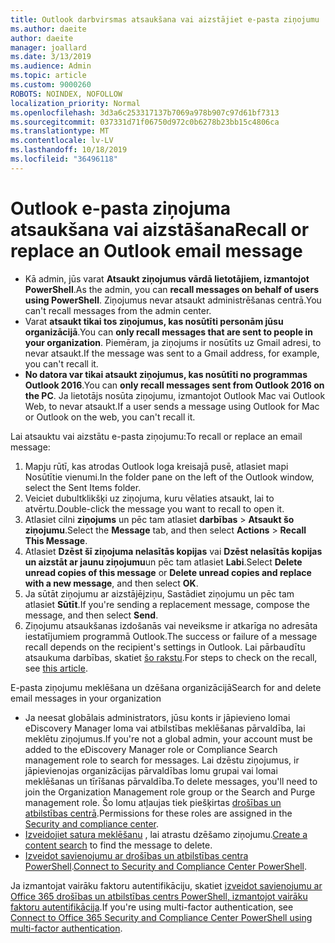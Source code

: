 ```yaml
---
title: Outlook darbvirsmas atsaukšana vai aizstājiet e-pasta ziņojumu
ms.author: daeite
author: daeite
manager: joallard
ms.date: 3/13/2019
ms.audience: Admin
ms.topic: article
ms.custom: 9000260
ROBOTS: NOINDEX, NOFOLLOW
localization_priority: Normal
ms.openlocfilehash: 3d3a6c253317137b7069a978b907c97d61bf7313
ms.sourcegitcommit: 037331d71f06750d972c0b6278b23bb15c4806ca
ms.translationtype: MT
ms.contentlocale: lv-LV
ms.lasthandoff: 10/18/2019
ms.locfileid: "36496118"
---
```

# <a name="recall-or-replace-an-outlook-email-message"></a><span data-ttu-id="7f4e1-102">Outlook e-pasta ziņojuma atsaukšana vai aizstāšana</span><span class="sxs-lookup"><span data-stu-id="7f4e1-102">Recall or replace an Outlook email message</span></span>

- <span data-ttu-id="7f4e1-103">Kā admin, jūs varat **Atsaukt ziņojumus vārdā lietotājiem, izmantojot PowerShell**.</span><span class="sxs-lookup"><span data-stu-id="7f4e1-103">As the admin, you can **recall messages on behalf of users using PowerShell**.</span></span> <span data-ttu-id="7f4e1-104">Ziņojumus nevar atsaukt administrēšanas centrā.</span><span class="sxs-lookup"><span data-stu-id="7f4e1-104">You can't recall messages from the admin center.</span></span>
- <span data-ttu-id="7f4e1-105">Varat **atsaukt tikai tos ziņojumus, kas nosūtīti personām jūsu organizācijā**.</span><span class="sxs-lookup"><span data-stu-id="7f4e1-105">You can **only recall messages that are sent to people in your organization**.</span></span> <span data-ttu-id="7f4e1-106">Piemēram, ja ziņojums ir nosūtīts uz Gmail adresi, to nevar atsaukt.</span><span class="sxs-lookup"><span data-stu-id="7f4e1-106">If the message was sent to a Gmail address, for example, you can't recall it.</span></span>
- <span data-ttu-id="7f4e1-107">**No datora var tikai atsaukt ziņojumus, kas nosūtīti no programmas Outlook 2016**.</span><span class="sxs-lookup"><span data-stu-id="7f4e1-107">You can **only recall messages sent from Outlook 2016 on the PC**.</span></span> <span data-ttu-id="7f4e1-108">Ja lietotājs nosūta ziņojumu, izmantojot Outlook Mac vai Outlook Web, to nevar atsaukt.</span><span class="sxs-lookup"><span data-stu-id="7f4e1-108">If a user sends a message using Outlook for Mac or Outlook on the web, you can't recall it.</span></span>

<span data-ttu-id="7f4e1-109">Lai atsauktu vai aizstātu e-pasta ziņojumu:</span><span class="sxs-lookup"><span data-stu-id="7f4e1-109">To recall or replace an email message:</span></span>

1. <span data-ttu-id="7f4e1-110">Mapju rūtī, kas atrodas Outlook loga kreisajā pusē, atlasiet mapi Nosūtītie vienumi.</span><span class="sxs-lookup"><span data-stu-id="7f4e1-110">In the folder pane on the left of the Outlook window, select the Sent Items folder.</span></span>
1. <span data-ttu-id="7f4e1-111">Veiciet dubultklikšķi uz ziņojuma, kuru vēlaties atsaukt, lai to atvērtu.</span><span class="sxs-lookup"><span data-stu-id="7f4e1-111">Double-click the message you want to recall to open it.</span></span>
1. <span data-ttu-id="7f4e1-112">Atlasiet cilni **ziņojums** un pēc tam atlasiet **darbības** > **Atsaukt šo ziņojumu**.</span><span class="sxs-lookup"><span data-stu-id="7f4e1-112">Select the **Message** tab, and then select **Actions** > **Recall This Message**.</span></span>
1. <span data-ttu-id="7f4e1-113">Atlasiet **Dzēst šī ziņojuma nelasītās kopijas** vai **Dzēst nelasītās kopijas un aizstāt ar jaunu ziņojumu**un pēc tam atlasiet **Labi**.</span><span class="sxs-lookup"><span data-stu-id="7f4e1-113">Select **Delete unread copies of this message** or **Delete unread copies and replace with a new message**, and then select **OK**.</span></span>
1. <span data-ttu-id="7f4e1-114">Ja sūtāt ziņojumu ar aizstājējziņu, Sastādiet ziņojumu un pēc tam atlasiet **Sūtīt**.</span><span class="sxs-lookup"><span data-stu-id="7f4e1-114">If you're sending a replacement message, compose the message, and then select **Send**.</span></span>
1. <span data-ttu-id="7f4e1-115">Ziņojumu atsaukšanas izdošanās vai neveiksme ir atkarīga no adresāta iestatījumiem programmā Outlook.</span><span class="sxs-lookup"><span data-stu-id="7f4e1-115">The success or failure of a message recall depends on the recipient's settings in Outlook.</span></span> <span data-ttu-id="7f4e1-116">Lai pārbaudītu atsaukuma darbības, skatiet [šo rakstu](https://support.office.com/article/35027f88-d655-4554-b4f8-6c0729a723a0).</span><span class="sxs-lookup"><span data-stu-id="7f4e1-116">For steps to check on the recall, see [this article](https://support.office.com/article/35027f88-d655-4554-b4f8-6c0729a723a0).</span></span>

<span data-ttu-id="7f4e1-117">E-pasta ziņojumu meklēšana un dzēšana organizācijā</span><span class="sxs-lookup"><span data-stu-id="7f4e1-117">Search for and delete email messages in your organization</span></span>

- <span data-ttu-id="7f4e1-118">Ja neesat globālais administrators, jūsu konts ir jāpievieno lomai eDiscovery Manager loma vai atbilstības meklēšanas pārvaldība, lai meklētu ziņojumus.</span><span class="sxs-lookup"><span data-stu-id="7f4e1-118">If you're not a global admin, your account must be added to the eDiscovery Manager role or Compliance Search management role to search for messages.</span></span> <span data-ttu-id="7f4e1-119">Lai dzēstu ziņojumus, ir jāpievienojas organizācijas pārvaldības lomu grupai vai lomai meklēšanas un tīrīšanas pārvaldība.</span><span class="sxs-lookup"><span data-stu-id="7f4e1-119">To delete messages, you'll need to join the Organization Management role group or the Search and Purge management role.</span></span> <span data-ttu-id="7f4e1-120">Šo lomu atļaujas tiek piešķirtas [drošības un atbilstības centrā](https://go.microsoft.com/fwlink/?linkid=2083731).</span><span class="sxs-lookup"><span data-stu-id="7f4e1-120">Permissions for these roles are assigned in the [Security and compliance center](https://go.microsoft.com/fwlink/?linkid=2083731).</span></span>
- <span data-ttu-id="7f4e1-121">[Izveidojiet satura meklēšanu](https://docs.microsoft.com/office365/securitycompliance/content-search) , lai atrastu dzēšamo ziņojumu.</span><span class="sxs-lookup"><span data-stu-id="7f4e1-121">[Create a content search](https://docs.microsoft.com/office365/securitycompliance/content-search) to find the message to delete.</span></span>
- <span data-ttu-id="7f4e1-122">[Izveidot savienojumu ar drošības un atbilstības centra PowerShell](https://docs.microsoft.com/powershell/exchange/office-365-scc/connect-to-scc-powershell/connect-to-scc-powershell?view=exchange-ps).</span><span class="sxs-lookup"><span data-stu-id="7f4e1-122">[Connect to Security and Compliance Center PowerShell](https://docs.microsoft.com/powershell/exchange/office-365-scc/connect-to-scc-powershell/connect-to-scc-powershell?view=exchange-ps).</span></span>

<span data-ttu-id="7f4e1-123">Ja izmantojat vairāku faktoru autentifikāciju, skatiet [izveidot savienojumu ar Office 365 drošības un atbilstības centrs PowerShell, izmantojot vairāku faktoru autentifikācija](https://docs.microsoft.com/powershell/exchange/office-365-scc/connect-to-scc-powershell/mfa-connect-to-scc-powershell?view=exchange-ps).</span><span class="sxs-lookup"><span data-stu-id="7f4e1-123">If you're using multi-factor authentication, see [Connect to Office 365 Security and Compliance Center PowerShell using multi-factor authentication](https://docs.microsoft.com/powershell/exchange/office-365-scc/connect-to-scc-powershell/mfa-connect-to-scc-powershell?view=exchange-ps).</span></span>
